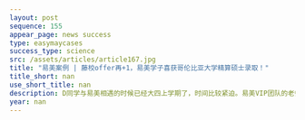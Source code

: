 ```yaml
---
layout: post
sequence: 155
appear_page: news success
type: easymaycases
success_type: science
src: /assets/articles/article167.jpg
title: "易美案例 | 藤校offer再+1，易美学子喜获哥伦比亚大学精算硕士录取！"
title_short: nan
use_short_title: nan
description: D同学与易美相遇的时候已经大四上学期了，时间比较紧迫。易美VIP团队的老师们紧锣密鼓地为D同学安排与前西北大学招生官赛莱蒙女士的视频通话，赛莱蒙根据她十多年的招生官工作经验评估D同学当时的背景，建议了D同学可以申请的研究生专业，比如说统计、精算、数据科学等，并提出了相应的建议--冲刺TOP30的学校，D同学需要进步的方面和在短短的几个月期间可以做哪些努力。分析了D同学的本科成绩单，易美团队发现他本科修了很多统计基础课程，比如微积分、概率论、回归分析、计量经济学等等，这对申请是很有帮助的。但是D同学的GRE分数当时只有不到315，而且实习背景也比较单薄。
year: nan
---
```


